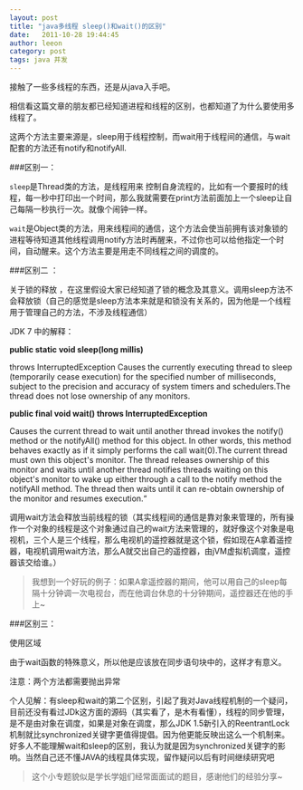 ```yaml
---
layout: post
title: "java多线程 sleep()和wait()的区别"
date:   2011-10-28 19:44:45
author: leeon
category: post
tags: java 并发
---
```

接触了一些多线程的东西，还是从java入手吧。

相信看这篇文章的朋友都已经知道进程和线程的区别，也都知道了为什么要使用多线程了。

这两个方法主要来源是，sleep用于线程控制，而wait用于线程间的通信，与wait配套的方法还有notify和notifyAll.
<!-- break -->
###区别一：

`sleep`是Thread类的方法，是线程用来 控制自身流程的，比如有一个要报时的线程，每一秒中打印出一个时间，那么我就需要在print方法前面加上一个sleep让自己每隔一秒执行一次。就像个闹钟一样。

`wait`是Object类的方法，用来线程间的通信，这个方法会使当前拥有该对象锁的进程等待知道其他线程调用notify方法时再醒来，不过你也可以给他指定一个时间，自动醒来。这个方法主要是用走不同线程之间的调度的。


###区别二 ：

关于锁的释放 ，在这里假设大家已经知道了锁的概念及其意义。调用sleep方法不会释放锁（自己的感觉是sleep方法本来就是和锁没有关系的，因为他是一个线程用于管理自己的方法，不涉及线程通信）

JDK 7 中的解释：

**public static void sleep(long millis)**

throws InterruptedException
Causes the currently executing thread to sleep (temporarily cease execution) for the specified number of milliseconds, subject to the precision and accuracy of system timers and schedulers.The thread does not lose ownership of any monitors.
 

**public final void wait() throws InterruptedException**

Causes the current thread to wait until another thread invokes the notify() method or the notifyAll() method for this object. In other words,  this method behaves exactly as if it simply performs the call wait(0).The current thread must own this object's monitor. The thread releases ownership of this monitor and    waits until another thread notifies threads waiting on this object's monitor to wake up either through a call to the notify method  the notifyAll method. The thread then waits until it can re-obtain ownership of the monitor and resumes execution.“  


调用wait方法会释放当前线程的锁（其实线程间的通信是靠对象来管理的，所有操作一个对象的线程是这个对象通过自己的wait方法来管理的，就好像这个对象是电视机，三个人是三个线程，那么电视机的遥控器就是这个锁，假如现在A拿着遥控器，电视机调用wait方法，那么A就交出自己的遥控器，由jVM虚拟机调度，遥控器该交给谁。）
> 我想到一个好玩的例子：如果A拿遥控器的期间，他可以用自己的sleep每隔十分钟调一次电视台，而在他调台休息的十分钟期间，遥控器还在他的手上~



###区别三：

使用区域  

由于wait函数的特殊意义，所以他是应该放在同步语句块中的，这样才有意义。

注意：两个方法都需要抛出异常

个人见解：有sleep和wait的第二个区别，引起了我对Java线程机制的一个疑问，目前还没有看过JDk这方面的源码（其实看了，是木有看懂），线程的同步管理，是不是由对象在调度，如果是对象在调度，那么JDK 1.5新引入的ReentrantLock机制就比synchronized关键字更值得提倡。因为他更能反映出这么一个机制来。好多人不能理解wait和sleep的区别，我认为就是因为synchronized关键字的影响。当然自己还不懂JAVA的线程具体实现，留作疑问以后有时间继续研究吧



> 这个小专题貌似是学长学姐们经常面面试的题目，感谢他们的经验分享~
   


